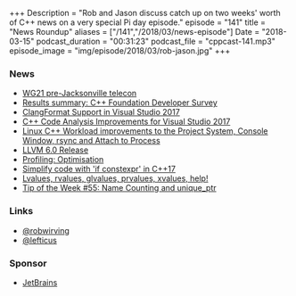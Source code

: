 +++
Description = "Rob and Jason discuss catch up on two weeks' worth of C++ news on a very special Pi day episode."
episode = "141"
title = "News Roundup"
aliases = ["/141","/2018/03/news-episode"]
Date = "2018-03-15"
podcast_duration = "00:31:23"
podcast_file = "cppcast-141.mp3"
episode_image = "img/episode/2018/03/rob-jason.jpg"
+++

### News ###

 - [WG21 pre-Jacksonville telecon](https://isocpp.org/files/papers/n4730.pdf)
 - [Results summary: C++ Foundation Developer Survey](https://isocpp.org/blog/2018/03/results-summary-cpp-foundation-developer-survey-lite-2018-02)
 - [ClangFormat Support in Visual Studio 2017](https://blogs.msdn.microsoft.com/vcblog/2018/03/13/clangformat-support-in-visual-studio-2017-15-7-preview-1/)
 - [C++ Code Analysis Improvements for Visual Studio 2017](https://blogs.msdn.microsoft.com/vcblog/2018/03/13/c-code-analysis-improvements-for-visual-studio-2017-15-7-preview-1/7)
 - [Linux C++ Workload improvements to the Project System, Console Window, rsync and Attach to Process](https://blogs.msdn.microsoft.com/vcblog/2018/03/13/linux-c-workload-improvements-to-the-project-system-linux-console-window-rsync-and-attach-to-process/)
 - [LLVM 6.0 Release](https://lists.llvm.org/pipermail/llvm-announce/2018-March/000077.html)
 - [Profiling: Optimisation](https://engineering.riotgames.com/news/profiling-optimisation)
 - [Simplify code with 'if constexpr' in C++17](http://www.bfilipek.com/2018/03/ifconstexpr.html)
 - [Lvalues, rvalues, glvalues, prvalues, xvalues, help!](https://blog.knatten.org/2018/03/09/lvalues-rvalues-glvalues-prvalues-xvalues-help/)
 - [Tip of the Week #55: Name Counting and unique_ptr](https://abseil.io/tips/55)
 
### Links ###

 - [@robwirving](https://twitter.com/robwirving)
 - [@lefticus](https://twitter.com/lefticus)

### Sponsor ###

- [JetBrains](https://www.jetbrains.com/cpp/?utm_source=cppcast&utm_medium=podcast&utm_content=cppcast-podcast&utm_campaign=cpp)
